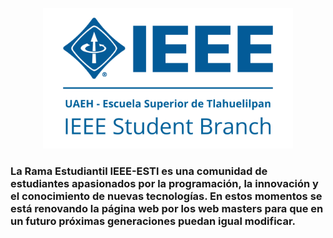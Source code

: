 <p align='center'>
  <img width='400px' src='src/assets/logo.png' alt='IEEE - ESTL Student Branch'>
<p>

### La Rama Estudiantil IEEE-ESTl es una comunidad de estudiantes apasionados por la programación, la innovación y el conocimiento de nuevas tecnologías. En estos momentos se está renovando la página web por los web masters para que en un futuro próximas generaciones puedan igual modificar.


